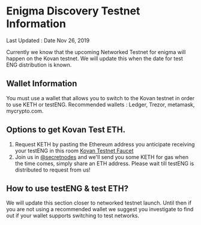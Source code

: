 # Enigma Discovery Testnet Information
Last Updated : Date Nov 26, 2019

Currently we know that the upcoming Networked Testnet for enigma will happen on the Kovan testnet. We will update this when the date for test ENG distribution is known.

## Wallet Information
You must use a wallet that allows you to switch to the Kovan
testnet in order to use KETH or testENG.
Recommended wallets : Ledger, Trezor, metamask, mycrypto.com.

## Options to get Kovan Test ETH.
1. Request KETH by pasting the Ethereum address you anticipate receiving your testENG in this room [Kovan Testnet Faucet](https://gitter.im/kovan-testnet/faucet)
2. Join us in [@secretnodes](https://t.me/secretnodes) and we'll send you some KETH for gas when the time comes, simply share an ETH address. Please wait till testENG is distributed to request from us!

## How to use testENG & test ETH?
We will update this section closer to networked testnet launch. Until then if you are not using a recommended wallet we suggest you investigate to find out if your wallet supports switching to test networks.
